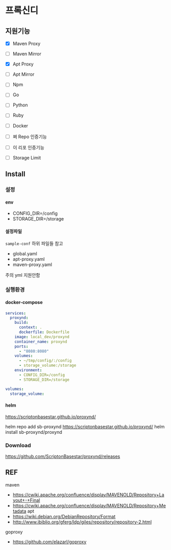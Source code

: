 # 프록신디 

## 지원기능

- [x] Maven Proxy
- [ ] Maven Mirror
- [x] Apt Proxy
- [ ] Apt Mirror

- [ ] Npm
- [ ] Go
- [ ] Python
- [ ] Ruby
- [ ] Docker
- [ ] 쩌 Repo 인증기능
- [ ] 이 리포 인증기능 

- [ ] Storage Limit

## Install

### 설정
#### env
- CONFIG_DIR=/config
- STORAGE_DIR=/storage
#### 설정파일
`sample-conf` 하위 파일들 참고
- global.yaml
- apt-proxy.yaml
- maven-proxy.yaml

주의 yml 지원안함

### 실행환경

#### docker-compose

```yaml
services:
  proxynd:
    build:
      context: .
      dockerfile: Dockerfile
    image: local_dev/proxynd
    container_name: proxynd
    ports:
      - "8080:8080"
    volumes:
      - ~/tmp/config/:/config
      - storage_volume:/storage
    environment:
      - CONFIG_DIR=/config
      - STORAGE_DIR=/storage

volumes:
  storage_volume:
```

#### helm

https://scriptonbasestar.github.io/proxynd/

helm repo add sb-proxynd https://scriptonbasestar.github.io/proxynd/
helm install sb-proxynd/proxynd

### Download

https://github.com/ScriptonBasestar/proxynd/releases

## REF

maven
* https://cwiki.apache.org/confluence/display/MAVENOLD/Repository+Layout+-+Final
* https://cwiki.apache.org/confluence/display/MAVENOLD/Repository+Metadata
apt
* https://wiki.debian.org/DebianRepository/Format
* http://www.ibiblio.org/gferg/ldp/giles/repository/repository-2.html

goproxy
* https://github.com/elazarl/goproxy
